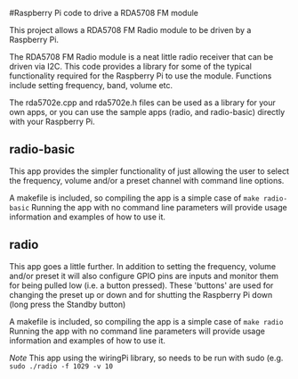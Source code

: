 #Raspberry Pi code to drive a RDA5708 FM module

This project allows a RDA5708 FM Radio module to be driven by a Raspberry Pi.

The RDA5708 FM Radio module is a neat little radio receiver that can be driven via I2C. This code provides a library for some of the typical functionality required for the Raspberry Pi to use the module. Functions include setting frequency, band, volume etc.

The rda5702e.cpp and rda5702e.h files can be used as a library for your own apps, or you can use the sample apps (radio, and radio-basic) directly with your Raspberry Pi.

## radio-basic
This app provides the simpler functionality of just allowing the user to select the frequency, volume and/or a preset channel with command line options.

A makefile is included, so compiling the app is a simple case of `make radio-basic`
Running the app with no command line parameters will provide usage information and examples of how to use it.

## radio
This app goes a little further. In addition to setting the frequency, volume and/or preset it will also configure GPIO pins are inputs and monitor them for being pulled low (i.e. a button pressed). These 'buttons' are used for changing the preset up or down and for shutting the Raspberry Pi down (long press the Standby button)

A makefile is included, so compiling the app is a simple case of `make radio`
Running the app with no command line parameters will provide usage information and examples of how to use it.

*Note* This app using the wiringPi library, so needs to be run with sudo (e.g. `sudo ./radio -f 1029 -v 10`


